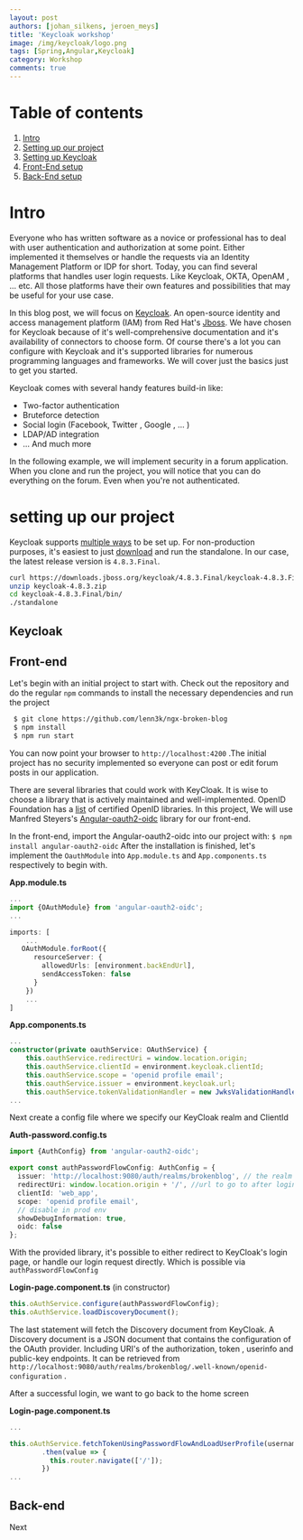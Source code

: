 ```yaml
---
layout: post
authors: [johan_silkens, jeroen_meys]
title: 'Keycloak workshop'
image: /img/keycloak/logo.png
tags: [Spring,Angular,Keycloak]
category: Workshop
comments: true
---
```


# Table of contents

1. [Intro](#intro)
2. [Setting up our project](#setting-up-our-project)
3. [Setting up Keycloak](#keycloak)
4. [Front-End setup](#front-end)
5. [Back-End setup](#back-end)


# Intro

Everyone who has written software as a novice or professional has to deal with user authentication and authorization at some point. Either implemented it themselves or handle the requests via an Identity Management Platform or IDP for short. Today, you can find several platforms that handles user login requests. Like Keycloak, OKTA, OpenAM , ... etc. All those platforms have their own features and possibilities that may be useful for your use case. 

In this blog post, we will focus on [Keycloak](https://www.keycloak.org/). An open-source identity and access management platform (IAM) from Red Hat's [Jboss](http://www.jboss.org/). We have chosen for Keycloak because of it's well-comprehensive documentation and it's availability of connectors to choose form. Of course there's a lot you can configure with Keycloak and it's supported libraries for numerous programming languages and frameworks. We will cover just the basics just to get you started.

Keycloak comes with several handy features build-in like:

- Two-factor authentication
- Bruteforce detection
- Social login (Facebook, Twitter , Google , … )
- LDAP/AD integration 
- … And much more



In the following example, we will implement security in a forum application. When you clone and run the project, you will notice that you can do everything on the forum. Even when you're not authenticated. 

# setting up our project

Keycloak supports [multiple ways](https://www.keycloak.org/docs/latest/server_installation/index.html#_operating-mode) to be set up.
For non-production purposes, it's easiest to just [download](https://www.keycloak.org/downloads.html) and run the standalone.
In our case, the latest release version is `4.8.3.Final`.

```bash
curl https://downloads.jboss.org/keycloak/4.8.3.Final/keycloak-4.8.3.Final.zip --output keycloak-4.8.3.zip
unzip keycloak-4.8.3.zip
cd keycloak-4.8.3.Final/bin/
./standalone
```

## Keycloak

## Front-end

Let's begin with an initial project to start with. Check out the repository and do the regular `npm` commands to install the necessary dependencies and run the project 
```bash
 $ git clone https://github.com/lenn3k/ngx-broken-blog
 $ npm install
 $ npm run start
```

You can now point your browser to `http://localhost:4200` .The initial project has no security implemented so everyone can post or edit forum posts in our application.

There are several libraries that could work with KeyCloak. It is wise to choose a library that is actively maintained and well-implemented. OpenID Foundation has a [list](https://openid.net/certification/) of certified OpenID libraries. In this project, We will use Manfred Steyers's [Angular-oauth2-oidc](https://github.com/manfredsteyer/angular-oauth2-oidc) library for our front-end.

In the front-end, import the Angular-oauth2-oidc into our project with: `$ npm install angular-oauth2-oidc` After the installation is finished, let's implement the `OauthModule` into `App.module.ts` and `App.components.ts` respectively to begin with.

**App.module.ts**

```typescript
...
import {OAuthModule} from 'angular-oauth2-oidc';
...

imports: [
    ...
   OAuthModule.forRoot({
      resourceServer: {
        allowedUrls: [environment.backEndUrl],
        sendAccessToken: false
      }
    })  
    ...
]
```

**App.components.ts**

```typescript
...
constructor(private oauthService: OAuthService) {
    this.oauthService.redirectUri = window.location.origin;
    this.oauthService.clientId = environment.keycloak.clientId;
    this.oauthService.scope = 'openid profile email';
    this.oauthService.issuer = environment.keycloak.url;
    this.oauthService.tokenValidationHandler = new JwksValidationHandler();
...
```

Next create a config file where we specify our KeyCloak realm and ClientId

**Auth-password.config.ts**

```typescript
import {AuthConfig} from 'angular-oauth2-oidc';

export const authPasswordFlowConfig: AuthConfig = {
  issuer: 'http://localhost:9080/auth/realms/brokenblog', // the realm endpoint to navigate to
  redirectUri: window.location.origin + '/', //url to go to after login
  clientId: 'web_app',
  scope: 'openid profile email',
  // disable in prod env
  showDebugInformation: true,
  oidc: false
};
```



With the provided library, it's possible to either redirect to KeyCloak's login page, or handle our login request directly. Which is possible via `authPasswordFlowConfig`

**Login-page.component.ts** (in constructor)

```typescript
this.oAuthService.configure(authPasswordFlowConfig);
this.oAuthService.loadDiscoveryDocument();
```

The last statement will fetch the Discovery document from KeyCloak. A Discovery document is a JSON document that contains the configuration of the OAuth provider. Including URI's of the authorization, token , userinfo and public-key endpoints. It can be retrieved from `http://localhost:9080/auth/realms/brokenblog/.well-known/openid-configuration` .

After a successful login, we want to go back to the home screen

**Login-page.component.ts**

```typescript
...

this.oAuthService.fetchTokenUsingPasswordFlowAndLoadUserProfile(username, password)
        .then(value => {
          this.router.navigate(['/']);
        })
...        
```



## Back-end

Next 

## 



